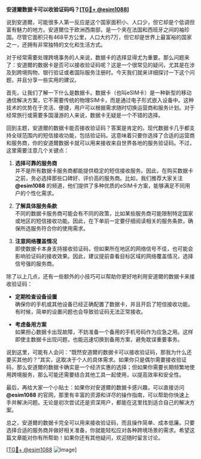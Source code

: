 **安道爾数据卡可以收验证码吗？[[TG💪+ @esim1088](https://t.me/s/esim1088)]**

说到安道爾，可能很多人第一反应是这个国家面积小、人口少，但它却是个低调但富有魅力的地方。安道爾位于欧洲西南部，是一个夹在法国和西班牙之间的袖珍国。尽管它面积只有468平方公里，人口大约7万，但它却是世界上最富裕的国家之一，还拥有非常独特的文化和生活方式。

对于经常需要处理跨境事务的人来说，数据卡的选择显得尤为重要。那么问题来了：安道爾的数据卡是否可以接收验证码呢？这是一个很常见的疑问，尤其是在涉及到跨境购物、银行验证或者国际服务注册时。今天我们就来详细探讨一下这个问题，并且分享一些实用的建议。

首先，让我们了解一下什么是数据卡。数据卡（也叫eSIM卡）是一种新型的移动通信解决方案，它不需要传统的物理SIM卡，而是通过电子形式嵌入设备中。这种技术的优势在于灵活、便捷，用户可以根据需求随时切换运营商和服务计划。对于经常旅行或需要多国漫游的人来说，数据卡无疑是一个不错的选择。

回到主题，安道爾的数据卡能否接收验证码？答案是肯定的。现代数据卡几乎都支持全球范围内的短信接收功能，包括验证码。这意味着只要你选择了合适的运营商和服务商，你的安道爾数据卡就可以用来接收来自世界各地的服务验证码。不过，这里需要注意几个关键点：

1. **选择可靠的服务商**  
   并不是所有数据卡服务商都能提供稳定的短信接收服务。因此，在购买数据卡之前，务必选择那些口碑好、评价高的服务商。比如，我们推荐大家关注 **@esim1088** 的频道，他们提供了多种优质的eSIM卡方案，能够满足不同用户的个性化需求。

2. **了解具体服务条款**  
   不同的数据卡服务商可能会有不同的政策，比如某些服务商可能限制特定国家或地区的短信接收功能。因此，在下单前一定要仔细阅读相关的服务条款，确保所选服务符合你的使用需求。

3. **注意网络覆盖情况**  
   即使数据卡本身支持接收验证码，但如果所在地区的网络信号不佳，也可能会影响验证码的接收效果。因此，建议提前查看目标区域的网络覆盖情况，选择信号强的服务商。

除了以上几点，还有一些额外的小技巧可以帮助你更好地利用安道爾的数据卡来接收验证码：

- **定期检查设备设置**  
  确保你的手机或其他设备已经正确配置了数据卡，并且开启了短信接收功能。有时候，简单的设置问题也会导致验证码无法正常接收。

- **考虑备用方案**  
  如果担心数据卡出现故障，不妨准备一个备用的手机号码作为应急之用。这样即使主数据卡出现问题，也能迅速切换到备用方案，避免耽误重要事务。

说到这里，可能有人会问：“既然安道爾的数据卡可以接收验证码，那我为什么还要买其他的？”其实，这取决于个人的具体需求。如果你只是偶尔需要接收验证码，那么安道爾的数据卡确实是一个经济实惠的选择；但如果你需要长期频繁地使用跨境服务，那么可能还需要结合其他工具一起使用，以提高效率和安全性。

最后，再给大家一个小贴士：如果你对安道爾的数据卡感兴趣，可以直接访问 **@esim1088** 的官网，那里有丰富的资源和详尽的操作指南，可以帮助你快速上手并解决问题。无论是初次尝试还是资深用户，都能在这里找到适合自己的解决方案。

总之，安道爾的数据卡完全可以用来接收验证码，而且操作简单、成本低廉。只要选择合适的服务商并做好相关准备，你就能轻松应对各种跨境场景的需求。希望这篇文章能对你有所帮助！如果你还有其他疑问，欢迎随时留言讨论。

[[TG💪+ @esim1088](https://t.me/s/esim1088) ![Image](https://i.postimg.cc/4NQfJmqS/Snipaste-2025-05-13-00-14-12.png)]